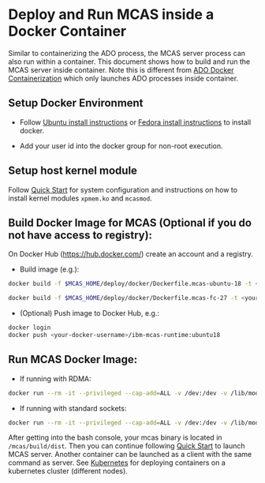 # Deploy and Run MCAS inside a Docker Container

Similar to containerizing the ADO process, the MCAS server process can
also run within a container. This document shows how to build and run
the MCAS server inside container. Note this is different from [ADO Docker Containerization](./ado-docker.md) which only launches ADO processes inside container.

## Setup Docker Environment

- Follow [Ubuntu install instructions](https://docs.docker.com/install/linux/docker-ce/ubuntu/) 
or [Fedora install instructions](https://docs.docker.com/engine/install/fedora/) to install docker.

- Add your user id into the docker group for non-root execution.

## Setup host kernel module
Follow [Quick Start](./quick_start.md) for system configuration and instructions on how to install kernel modules ```xpmem.ko``` and ```mcasmod```.

## Build Docker Image for MCAS (Optional if you do not have access to registry):

On Docker Hub (https://hub.docker.com/) create an account and a registry.

- Build image (e.g.):
```bash
docker build -f $MCAS_HOME/deploy/docker/Dockerfile.mcas-ubuntu-18 -t <your-docker-username>/ibm-mcas-runtime:ubuntu18 .
  ```

```bash
docker build -f $MCAS_HOME/deploy/docker/Dockerfile.mcas-fc-27 -t <your-docker-username>/ibm-mcas-runtime:fc27 .
  ```


- (Optional) Push image to Docker Hub, e.g.:
```bash
docker login
docker push <your-docker-username>/ibm-mcas-runtime:ubuntu18
```

## Run MCAS Docker Image:

- If running with RDMA:
```bash
docker run --rm -it --privileged --cap-add=ALL -v /dev:/dev -v /lib/modules:/lib/modules --net=host --device=/dev/infiniband/uverbs0 --device=/dev/infiniband/rdma_cm --ulimit memlock=-1 <your-docker-username>/ibm-mcas-runtime:ubuntu18 bash
```

- If running with standard sockets:
```bash
docker run --rm -it --privileged --cap-add=ALL -v /dev:/dev -v /lib/modules:/lib/modules --ulimit memlock=-1 <your-docker-username>/ibm-mcas-runtime:ubuntu18 bash
```

After getting into the bash console, your mcas binary is located in
```/mcas/build/dist```. Then you can continue following [Quick
Start](./quick_start.md) to launch MCAS server. Another container can
be launched as a client with the same command as server. See
[Kubernetes](./kubernetes.md) for deploying containers on a kubernetes
cluster (different nodes).


